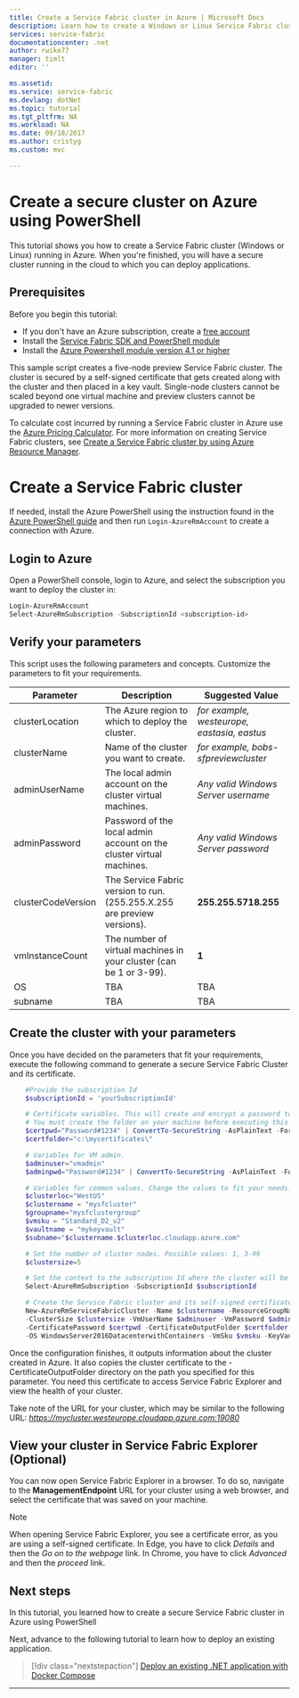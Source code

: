 ```yaml
---
title: Create a Service Fabric cluster in Azure | Microsoft Docs
description: Learn how to create a Windows or Linux Service Fabric cluster in Azure using PowerShell.
services: service-fabric
documentationcenter: .net
author: rwike77
manager: timlt
editor: ''

ms.assetid:
ms.service: service-fabric
ms.devlang: dotNet
ms.topic: tutorial
ms.tgt_pltfrm: NA
ms.workload: NA
ms.date: 09/18/2017
ms.author: cristyg
ms.custom: mvc

---
```


# Create a secure cluster on Azure using PowerShell
This tutorial shows you how to create a Service Fabric cluster (Windows or Linux) running in Azure. When you're finished, you will have a secure cluster running in the cloud to which you can deploy applications.

## Prerequisites
Before you begin this tutorial:
- If you don't have an Azure subscription, create a [free account](https://azure.microsoft.com/free/?WT.mc_id=A261C142F)
- Install the [Service Fabric SDK and PowerShell module](service-fabric-get-started.md)
- Install the [Azure Powershell module version 4.1 or higher](https://docs.microsoft.com/powershell/azure/install-azurerm-ps)

This sample script creates a five-node preview Service Fabric cluster. The cluster is secured by a self-signed certificate that gets created along with the cluster and then placed in a key vault. Single-node clusters cannot be scaled beyond one virtual machine and preview clusters cannot be upgraded to newer versions.

To calculate cost incurred by running a Service Fabric cluster in Azure use the [Azure Pricing Calculator](https://azure.microsoft.com/pricing/calculator/).
For more information on creating Service Fabric clusters, see [Create a Service Fabric cluster by using Azure Resource Manager](service-fabric-cluster-creation-via-arm.md).

# Create a Service Fabric cluster

If needed, install the Azure PowerShell using the instruction found in the [Azure PowerShell guide](/powershell/azure/overview) and then run `Login-AzureRmAccount` to create a connection with Azure.

## Login to Azure
Open a PowerShell console, login to Azure, and select the subscription you want to deploy the cluster in:

   ```powershell
   Login-AzureRmAccount
   Select-AzureRmSubscription -SubscriptionId <subscription-id>
   ```

## Verify your parameters

   This script uses the following parameters and concepts. Customize the parameters to fit your requirements.

   | Parameter       | Description | Suggested Value |
   | --------------- | ----------- | --------------- |
   | clusterLocation | The Azure region to which to deploy the cluster. | *for example, westeurope, eastasia, eastus* |
   | clusterName     | Name of the cluster you want to create. | *for example, bobs-sfpreviewcluster* |
   | adminUserName   | The local admin account on the cluster virtual machines. | *Any valid Windows Server username* |
   | adminPassword   | Password of the local admin account on the cluster virtual machines. | *Any valid Windows Server password* |
   | clusterCodeVersion | The Service Fabric version to run. (255.255.X.255 are preview versions). | **255.255.5718.255** |
   | vmInstanceCount | The number of virtual machines in your cluster (can be 1 or 3-99). | **1** | *For a preview cluster specify only one virtual machine* |
   | OS | TBA | TBA | *TBA* |
   | subname | TBA | TBA | *TBA* |


## Create the cluster with your parameters

Once you have decided on the parameters that fit your requirements, execute the following command to generate a secure Service Fabric Cluster and its certificate.

```powershell
    #Provide the subscription Id
    $subscriptionId = 'yourSubscriptionId'

    # Certificate variables. This will create and encrypt a password to be used by Service Fabric.
    # You must create the folder on your machine before executing this step.
    $certpwd="Password#1234" | ConvertTo-SecureString -AsPlainText -Force
    $certfolder="c:\mycertificates\"

    # Variables for VM admin.
    $adminuser="vmadmin"
    $adminpwd="Password#1234" | ConvertTo-SecureString -AsPlainText -Force

    # Variables for common values. Change the values to fit your needs.
    $clusterloc="WestUS"
    $clustername = "mysfcluster"
    $groupname="mysfclustergroup"       
    $vmsku = "Standard_D2_v2"
    $vaultname = "mykeyvault"
    $subname="$clustername.$clusterloc.cloudapp.azure.com"

    # Set the number of cluster nodes. Possible values: 1, 3-99
    $clustersize=5

    # Set the context to the subscription Id where the cluster will be created
    Select-AzureRmSubscription -SubscriptionId $subscriptionId

    # Create the Service Fabric cluster and its self-signed certificate.
    New-AzureRmServiceFabricCluster -Name $clustername -ResourceGroupName $groupname -Location $clusterloc `
    -ClusterSize $clustersize -VmUserName $adminuser -VmPassword $adminpwd -CertificateSubjectName $subname `
    -CertificatePassword $certpwd -CertificateOutputFolder $certfolder `
    -OS WindowsServer2016DatacenterwithContainers -VmSku $vmsku -KeyVaultName $vaultname
```

Once the configuration finishes, it outputs information about the cluster created in Azure. It also copies the cluster certificate to the -CertificateOutputFolder directory on the path you specified for this parameter. You need this certificate to access Service Fabric Explorer and view the health of your cluster.

Take note of the URL for your cluster, which may be similar to the following URL: *https://mycluster.westeurope.cloudapp.azure.com:19080*


## View your cluster in Service Fabric Explorer (Optional)

You can now open Service Fabric Explorer in a browser. To do so, navigate to the **ManagementEndpoint** URL for your cluster using a web browser, and select the certificate that was saved on your machine.

>[!NOTE]
>When opening Service Fabric Explorer, you see a certificate error, as you are using a self-signed certificate. In Edge, you have to click *Details* and then the *Go on to the webpage* link. In Chrome, you have to click *Advanced* and then the *proceed* link.

## Next steps
In this tutorial, you learned how to create a secure Service Fabric cluster in Azure using PowerShell

Next, advance to the following tutorial to learn how to deploy an existing application.
> [!div class="nextstepaction"]
> [Deploy an existing .NET application with Docker Compose](service-fabric-host-app-in-a-container.md)

---
